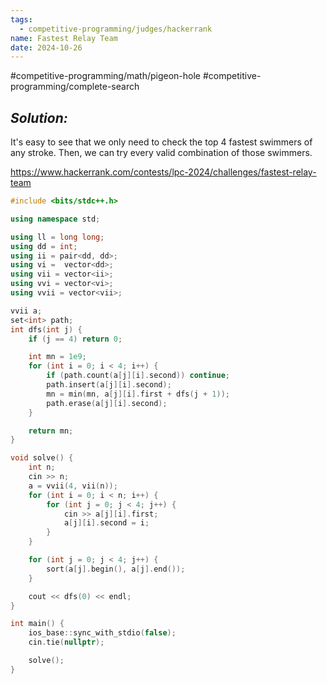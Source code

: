 ```yaml
---
tags:
  - competitive-programming/judges/hackerrank
name: Fastest Relay Team
date: 2024-10-26
---
```

#competitive-programming/math/pigeon-hole #competitive-programming/complete-search 
## _Solution:_
It's easy to see that we only need to check the top 4 fastest swimmers of any stroke. Then, we can try every valid combination of those swimmers.

https://www.hackerrank.com/contests/lpc-2024/challenges/fastest-relay-team
```cpp
#include <bits/stdc++.h>

using namespace std;

using ll = long long;
using dd = int;
using ii = pair<dd, dd>;
using vi =  vector<dd>;
using vii = vector<ii>;
using vvi = vector<vi>;
using vvii = vector<vii>;

vvii a;
set<int> path;
int dfs(int j) {
    if (j == 4) return 0;

    int mn = 1e9;
    for (int i = 0; i < 4; i++) {
        if (path.count(a[j][i].second)) continue;
        path.insert(a[j][i].second);
        mn = min(mn, a[j][i].first + dfs(j + 1));
        path.erase(a[j][i].second);
    }

    return mn;
}

void solve() {
    int n;
    cin >> n;
    a = vvii(4, vii(n));
    for (int i = 0; i < n; i++) {
        for (int j = 0; j < 4; j++) {
            cin >> a[j][i].first;
            a[j][i].second = i;
        }
    }

    for (int j = 0; j < 4; j++) {
        sort(a[j].begin(), a[j].end());
    }

    cout << dfs(0) << endl;
}

int main() {
    ios_base::sync_with_stdio(false);
    cin.tie(nullptr);

    solve();
}
```
